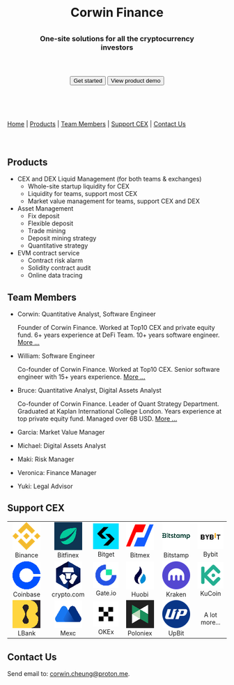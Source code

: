 <link rel="stylesheet" href="https://cdnjs.cloudflare.com/ajax/libs/font-awesome/4.7.0/css/font-awesome.min.css">

<div style="margin: 40px;">

<h1 style="text-align:center; padding-top: 40px;">Corwin Finance</h1>

<h3 style="text-align:center; padding-top: 10px; padding-bottom: 40px;">One-site solutions for all the cryptocurrency investors</h3>

<div style="text-align:center; padding-bottom: 40px;">
<button>Get started</button>
<button>
  <i class="fa fa-play-circle-o"></i>
  View product demo
</button>
</div>

</div>

[Home](./README.md) | [Products](#products) | [Team Members](#team-members) | [Support CEX](#support-cex) | [Contact Us](#contact-us)

<div style="margin:20px;">&nbsp;</div>

## Products

- CEX and DEX Liquid Management (for both teams & exchanges)
  - Whole-site startup liquidity for CEX
  - Liquidity for teams, support most CEX
  - Market value management for teams, support CEX and DEX
- Asset Management
  - Fix deposit
  - Flexible deposit
  - Trade mining
  - Deposit mining strategy
  - Quantitative strategy
- EVM contract service
  - Contract risk alarm
  - Solidity contract audit
  - Online data tracing

## Team Members

- Corwin: Quantitative Analyst, Software Engineer

  Founder of Corwin Finance. Worked at Top10 CEX and private equity fund. 6+ years experience at DeFi Team. 10+ years software engineer. [More ...](./CorwinCV.md)

- William: Software Engineer

  Co-founder of Corwin Finance. Worked at Top10 CEX. Senior software engineer with 15+ years experience. [More ...](./WilliamCV.md)

- Bruce: Quantitative Analyst, Digital Assets Analyst

  Co-founder of Corwin Finance. Leader of Quant Strategy Department. Graduated at Kaplan International College London. Years experience at top private equity fund. Managed over 6B USD. [More ...](./SamCV.md)

- Garcia: Market Value Manager

- Michael: Digital Assets Analyst

- Maki: Risk Manager

- Veronica: Finance Manager

- Yuki: Legal Advisor

## Support CEX

|                                                               |                                                                       |                                                        |                                                               |                                                               |                                                       |
| :-----------------------------------------------------------: | :-------------------------------------------------------------------: | :----------------------------------------------------: | :-----------------------------------------------------------: | :-----------------------------------------------------------: | :---------------------------------------------------: |
|   ![binance](./assets/img/cex/binance.png "Binance")Binance   |     ![bitfinex](./assets/img/cex/bitfinex.png "Bitfinex")Bitfinex     | ![bitget](./assets/img/cex/bitget.png "Bitget")Bitget  |     ![bitmex](./assets/img/cex/bitmex.png "Bitmex")Bitmex     | ![bitstamp](./assets/img/cex/bitstamp.png "Bitstamp")Bitstamp |   ![bybit](./assets/img/cex/bybit.png "Bybit")Bybit   |
| ![coinbase](./assets/img/cex/coinbase.png "Coinbase")Coinbase | ![crypto.com](./assets/img/cex/crypto-com.png "crypto.com")crypto.com | ![gateio](./assets/img/cex/gateio.png "gateio")Gate.io |       ![huobi](./assets/img/cex/huobi.png "Huobi")Huobi       |     ![kraken](./assets/img/cex/kraken.png "Kraken")Kraken     | ![kucoin](./assets/img/cex/kucoin.png "KuCoin")KuCoin |
|       ![lbank](./assets/img/cex/lbank.png "LBank")LBank       |             ![mexc](./assets/img/cex/mexc.png "mexc")Mexc             |     ![okex](./assets/img/cex/okex.png "okex")OKEx      | ![Poloniex](./assets/img/cex/poloniex.png "Poloniex")Poloniex |       ![UpBit](./assets/img/cex/upbit.png "UpBit")UpBit       |                     A lot more...                     |

## Contact Us

Send email to: <corwin.cheung@proton.me>.
